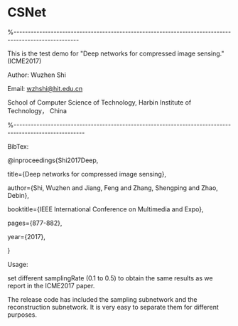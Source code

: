 # CSNet
%-----------------------------------------------------------------------------------------------------

This is the test demo for "Deep networks for compressed image sensing." (ICME2017) 

Author: Wuzhen Shi

Email: wzhshi@hit.edu.cn

School of Computer Science of Technology, Harbin Institute of Technology， China

%-------------------------------------------------------------------------------------------------------

BibTex:

 @inproceedings{Shi2017Deep,
 
   title={Deep networks for compressed image sensing},
   
   author={Shi, Wuzhen and Jiang, Feng and Zhang, Shengping and Zhao, Debin},
   
   booktitle={IEEE International Conference on Multimedia and Expo},
   
   pages={877-882},
   
   year={2017},
   
 }

Usage:

set different samplingRate (0.1 to 0.5) to obtain the same results as we report in the ICME2017 paper.

The release code has included the sampling subnetwork and the reconstruction subnetwork. It is very easy to  separate them for different purposes.
